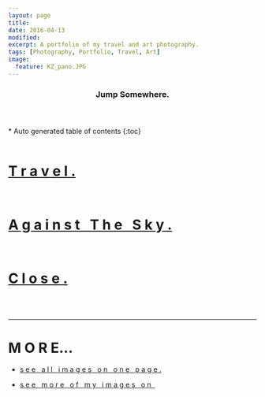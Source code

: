 ```yaml
---
layout: page
title:
date: 2016-04-13
modified: 
excerpt: A portfolio of my travel and art photography. 
tags: [Photography, Portfolio, Travel, Art]
image:
  feature: KZ_pano.JPG
---
```

<section id="table-of-contents" class="toc">
  <header>
    <h3>Jump Somewhere.</h3>
  </header>
<div id="drawer" markdown="1">
*  Auto generated table of contents
{:toc}
</div>
</section><!-- /#table-of-contents -->


<br>

# [T r a v e l .](/photography/Travel)

<br>

# [A g a i n s t &nbsp; T h e &nbsp; S k y .](/photography/Against_The_Sky)

<br>

# [C l o s e .](/photography/Close)


<br>
<br>

---

# M O R E...


- [s e e &nbsp; a l l &nbsp; i m a g e s &nbsp; o n &nbsp; o n e &nbsp; p a g e .](/photography/All)

- [s e e  &nbsp; m o r e  &nbsp; o f &nbsp; m y &nbsp; i m a g e s &nbsp; o n  &nbsp; <i class="fa fa-flickr"></i>](https://www.flickr.com/photos/isaacullah)






